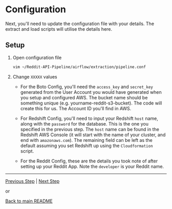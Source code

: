 
# Configuration

Next, you'll need to update the configuration file with your details. The extract and load scripts will utilise the details here.

## Setup

1. Open configuration file

    ```bash
    vim ~/Reddit-API-Pipeline/airflow/extraction/pipeline.conf
    ```
2. Change `XXXXX` values


    * For the Boto Config, you'll need the `access_key` and `secret_key` generated from the User Account you would have generated when you setup and configured AWS. The bucket name should be something unique (e.g. yourname-reddit-s3-bucket). The code will create this for us. The Account ID you'll find in AWS.

    * For Redshift Config, you'll need to input your Redshift `host` name, along with the `password` for the database. This is the one you specified in the previous step. The `host` name can be found in the Redshift AWS Console (it will start with the name of your cluster, and end with `amazonaws.com`). The remaining field can be left as the default assuming you set Redshift up using the `Cloudformation` script.

    * For the Reddit Config, these are the details you took note of after setting up your Reddit App. Note the `developer` is your Reddit name.

---

[Previous Step](https://github.com/ABZ-Aaron/Reddit-API-Pipeline/blob/master/instructions/setup_redshift.md) | [Next Step](https://github.com/ABZ-Aaron/Reddit-API-Pipeline/blob/master/instructions/docker_airflow.md)

or

[Back to main README](../README.md)